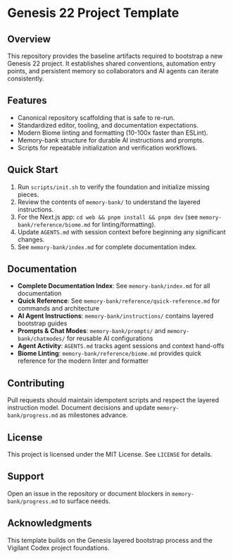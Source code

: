 # Genesis 22 Project Template

## Overview
This repository provides the baseline artifacts required to bootstrap a new Genesis 22 project. It establishes shared conventions, automation entry points, and persistent memory so collaborators and AI agents can iterate consistently.

## Features
- Canonical repository scaffolding that is safe to re-run.
- Standardized editor, tooling, and documentation expectations.
- Modern Biome linting and formatting (10-100x faster than ESLint).
- Memory-bank structure for durable AI instructions and prompts.
- Scripts for repeatable initialization and verification workflows.

## Quick Start
1. Run `scripts/init.sh` to verify the foundation and initialize missing pieces.
2. Review the contents of `memory-bank/` to understand the layered instructions.
3. For the Next.js app: `cd web && pnpm install && pnpm dev` (see `memory-bank/reference/biome.md` for linting/formatting).
4. Update `AGENTS.md` with session context before beginning any significant changes.
5. See `memory-bank/index.md` for complete documentation index.

## Documentation
- **Complete Documentation Index**: See `memory-bank/index.md` for all documentation
- **Quick Reference**: See `memory-bank/reference/quick-reference.md` for commands and architecture
- **AI Agent Instructions**: `memory-bank/instructions/` contains layered bootstrap guides
- **Prompts & Chat Modes**: `memory-bank/prompts/` and `memory-bank/chatmodes/` for reusable AI configurations
- **Agent Activity**: `AGENTS.md` tracks agent sessions and context hand-offs
- **Biome Linting**: `memory-bank/reference/biome.md` provides quick reference for the modern linter and formatter

## Contributing
Pull requests should maintain idempotent scripts and respect the layered instruction model. Document decisions and update `memory-bank/progress.md` as milestones advance.

## License
This project is licensed under the MIT License. See `LICENSE` for details.

## Support
Open an issue in the repository or document blockers in `memory-bank/progress.md` to surface needs.

## Acknowledgments
This template builds on the Genesis layered bootstrap process and the Vigilant Codex project foundations.
